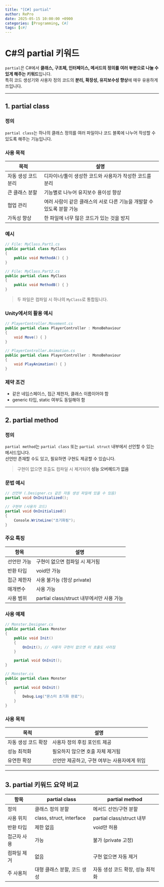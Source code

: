 ```yaml
---
title: "[C#] partial"
author: RePro
date: 2025-05-15 10:00:00 +0900
categories: [Programming, C#]
tags: [c#]
---
```


# C#의 partial 키워드 

`partial`은 C#에서 **클래스, 구조체, 인터페이스, 메서드의 정의를 여러 부분으로 나눌 수 있게 해주는 키워드**입니다.  
특히 코드 생성기와 사용자 정의 코드의 **분리, 확장성, 유지보수성 향상**에 매우 유용하게 쓰입니다.

---

## 1. partial class

### 정의
`partial class`는 하나의 클래스 정의를 여러 파일이나 코드 블록에 나누어 작성할 수 있도록 해주는 기능입니다.

### 사용 목적

| 목적 | 설명 |
|------|------|
| 자동 생성 코드 분리 | 디자이너/툴이 생성한 코드와 사용자가 작성한 코드를 분리 |
| 큰 클래스 분할 | 기능별로 나누어 유지보수 용이성 향상 |
| 협업 관리 | 여러 사람이 같은 클래스의 서로 다른 기능을 개발할 수 있도록 분할 가능 |
| 가독성 향상 | 한 파일에 너무 많은 코드가 있는 것을 방지 |

### 예시

```csharp
// File: MyClass.Part1.cs
public partial class MyClass
{
    public void MethodA() { }
}

// File: MyClass.Part2.cs
public partial class MyClass
{
    public void MethodB() { }
}
```

> 두 파일은 컴파일 시 하나의 `MyClass`로 통합됩니다.

### Unity에서의 활용 예시

```csharp
// PlayerController.Movement.cs
public partial class PlayerController : MonoBehaviour
{
    void Move() { }
}

// PlayerController.Animation.cs
public partial class PlayerController : MonoBehaviour
{
    void PlayAnimation() { }
}
```

### 제약 조건

- 같은 네임스페이스, 접근 제한자, 클래스 이름이어야 함
- generic 타입, static 여부도 동일해야 함

---

## 2. partial method

### 정의
`partial method`는 `partial class` 또는 `partial struct` 내부에서 선언할 수 있는 메서드입니다.  
선언만 존재할 수도 있고, 필요하면 구현도 제공할 수 있습니다.

> 구현이 없으면 호출도 컴파일 시 제거되어 **성능 오버헤드가 없음**

### 문법 예시

```csharp
// 선언부 (.Designer.cs 같은 자동 생성 파일에 있을 수 있음)
partial void OnInitialized();

// 구현부 (사용자 코드)
partial void OnInitialized()
{
    Console.WriteLine("초기화됨");
}
```

### 주요 특징

| 항목 | 설명 |
|------|------|
| 선언만 가능 | 구현이 없으면 컴파일 시 제거됨 |
| 반환 타입 | void만 가능 |
| 접근 제한자 | 사용 불가능 (항상 private) |
| 매개변수 | 사용 가능 |
| 사용 범위 | partial class/struct 내부에서만 사용 가능 |

### 사용 예제

```csharp
// Monster.Designer.cs
public partial class Monster
{
    public void Init()
    {
        OnInit(); // 사용자 구현이 없으면 이 호출도 사라짐
    }

    partial void OnInit();
}

// Monster.cs
public partial class Monster
{
    partial void OnInit()
    {
        Debug.Log("몬스터 초기화 완료");
    }
}
```

### 사용 목적

| 목적 | 설명 |
|------|------|
| 자동 생성 코드 확장 | 사용자 정의 후킹 포인트 제공 |
| 성능 최적화 | 필요하지 않으면 호출 자체 제거됨 |
| 유연한 확장 | 선언만 제공하고, 구현 여부는 사용자에게 위임 |

---

## 3. partial 키워드 요약 비교

| 항목 | partial class | partial method |
|------|---------------|----------------|
| 정의 | 클래스 정의 분할 | 메서드 선언/구현 분할 |
| 사용 위치 | class, struct, interface | partial class/struct 내부 |
| 반환 타입 | 제한 없음 | void만 허용 |
| 접근자 사용 | 가능 | 불가 (private 고정) |
| 컴파일 제거 | 없음 | 구현 없으면 자동 제거 |
| 주 사용처 | 대형 클래스 분할, 코드 생성 | 자동 생성 코드 확장, 성능 최적화 |


